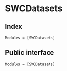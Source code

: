 
# SWCDatasets
## Index
```@index
Modules = [SWCDatasets]
```

## Public interface
```@autodocs
Modules = [SWCDatasets]
```
